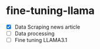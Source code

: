 # fine-tuning-llama

- [x] Data Scraping news article
- [ ] Data processing
- [ ] Fine tuning LLAMA3.1
